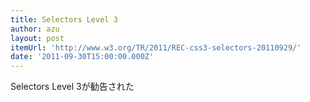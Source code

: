 ```yaml
---
title: Selectors Level 3
author: azu
layout: post
itemUrl: 'http://www.w3.org/TR/2011/REC-css3-selectors-20110929/'
date: '2011-09-30T15:00:00.000Z'
---
```

Selectors Level 3が勧告された
